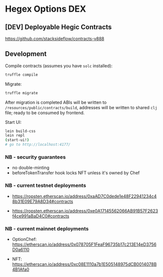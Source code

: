 # Hegex Options DEX

##  [DEV] Deployable Hegic Contracts
https://github.com/stacksideflow/contracts-v888

## Development
Compile contracts (assumes you have `solc` installed):
```bash
truffle compile
```
Migrate:
```bash
truffle migrate
```

After migration is completed ABIs will be written to `/resources/public/contracts/build`, 
addresses will be written to shared `clj` file; ready to be consumed by frontend.

Start UI:
```bash
lein build-css
lein repl
(start-ui!)
# go to http://localhost:4177/ 
```


### NB - security guarantees
- no double-minting
- beforeTokenTransfer hook locks NFT unless it's owned by Chef

### NB - current testnet deployments
-  https://ropsten.etherscan.io/address/0xaAD7C0dede1e48F22941234c48b31E09E79A8D34#contracts 

-  https://ropsten.etherscan.io/address/0xe0A17145562066AB91B57F2623f4ce991aBaD4C0#contracts

### NB - current mainnet deployments

- OptionChef: https://etherscan.io/address/0x078705F1FeaF96735b17c213E14eD3756D0a6110

- NFT: https://etherscan.io/address/0xc08E1110a7b1E505148975dCB0014078B4B1Afa0

